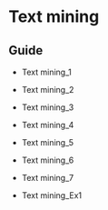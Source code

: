 # Text mining

## Guide

* Text mining_1

* Text mining_2

* Text mining_3

* Text mining_4

* Text mining_5

* Text mining_6

* Text mining_7

* Text mining_Ex1


